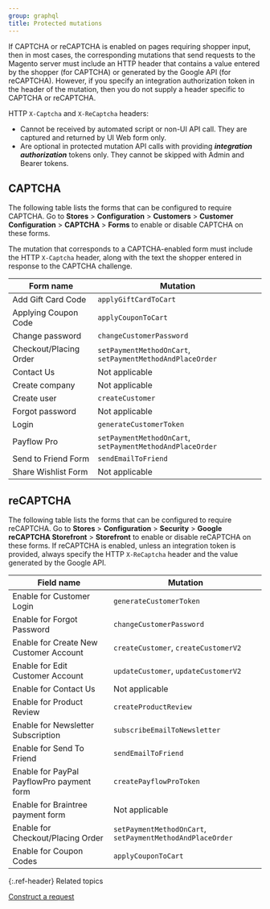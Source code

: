 ```yaml
---
group: graphql
title: Protected mutations
---
```


If CAPTCHA or reCAPTCHA is enabled on pages requiring shopper input, then in most cases, the corresponding mutations that send requests to the Magento server must include an HTTP header that contains a value entered by the shopper (for CAPTCHA) or generated by the Google API (for reCAPTCHA). However, if you specify an integration authorization token in the header of the mutation, then you do not supply a header specific to CAPTCHA or reCAPTCHA.

HTTP `X-Captcha` and `X-ReCaptcha` headers:

*  Cannot be received by automated script or non-UI API call. They are captured and returned by UI Web form only.
*  Are optional in protected mutation API calls with providing **_integration authorization_** tokens only. They cannot be skipped with Admin and Bearer tokens.

## CAPTCHA

The following table lists the forms that can be configured to require CAPTCHA. Go to **Stores** > **Configuration** > **Customers** > **Customer Configuration** > **CAPTCHA** > **Forms** to enable or disable CAPTCHA on these forms.

The mutation that corresponds to a CAPTCHA-enabled form must include the HTTP `X-Captcha` header, along with the text the shopper entered in response to the CAPTCHA challenge.

Form name | Mutation
--- | ---
Add Gift Card Code | `applyGiftCardToCart`
Applying Coupon Code | `applyCouponToCart`
Change password | `changeCustomerPassword`
Checkout/Placing Order | `setPaymentMethodOnCart`, `setPaymentMethodAndPlaceOrder`
Contact Us | Not applicable
Create company | Not applicable
Create user | `createCustomer`
Forgot password | Not applicable
Login | `generateCustomerToken`
Payflow Pro |  `setPaymentMethodOnCart`, `setPaymentMethodAndPlaceOrder`
Send to Friend Form | `sendEmailToFriend`
Share Wishlist Form | Not applicable

## reCAPTCHA

The following table lists the forms that can be configured to require reCAPTCHA. Go to **Stores** > **Configuration** > **Security** > **Google reCAPTCHA Storefront** > **Storefront** to enable or disable reCAPTCHA on these forms. If reCAPTCHA is enabled, unless an integration token is provided, always specify the HTTP `X-ReCaptcha` header and the value generated by the Google API.

Field name | Mutation
--- | ---
Enable for Customer Login | `generateCustomerToken`
Enable for Forgot Password | `changeCustomerPassword`
Enable for Create New Customer Account | `createCustomer`, `createCustomerV2`
Enable for Edit Customer Account | `updateCustomer`, `updateCustomerV2`
Enable for Contact Us | Not applicable
Enable for Product Review | `createProductReview`
Enable for Newsletter Subscription | `subscribeEmailToNewsletter`
Enable for Send To Friend | `sendEmailToFriend`
Enable for PayPal PayflowPro payment form | `createPayflowProToken`
Enable for Braintree payment form | Not applicable
Enable for Checkout/Placing Order | `setPaymentMethodOnCart`, `setPaymentMethodAndPlaceOrder`
Enable for Coupon Codes | `applyCouponToCart`

{:.ref-header}
Related topics

[Construct a request]({{page.baseurl}}/get-started/gs-web-api-request.html)

